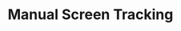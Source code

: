 ---
title: Manual Screen Tracking
icon: fas fa-mobile-alt
position: 4
content_markdown: |-
  You can catch custom screens.

  Warning about privacy and shit.
  {: .warning }
---
